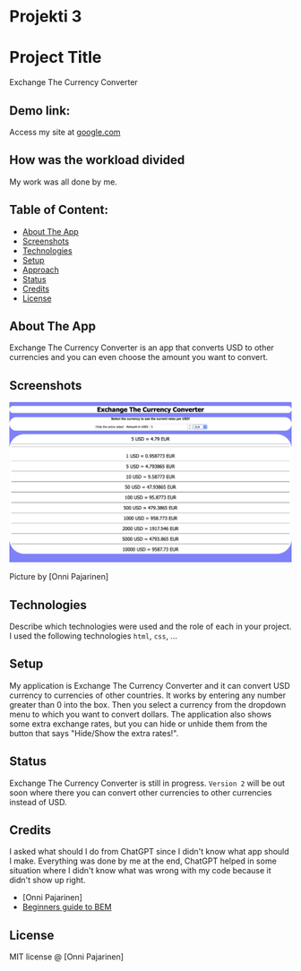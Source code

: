 <h1>Projekti 3</h1>

# Project Title 
Exchange The Currency Converter

## Demo link:
Access my site at [google.com](https://google.com)

## How was the workload divided
My work was all done by me.


## Table of Content:

- [About The App](#about-the-app)
- [Screenshots](#screenshots)
- [Technologies](#technologies)
- [Setup](#setup)
- [Approach](#approach)
- [Status](#status)
- [Credits](#credits)
- [License](#license)

## About The App
Exchange The Currency Converter is an app that converts USD to other currencies and you can even choose the amount you want to convert.

## Screenshots
![picture of the app](kouluu.png)

Picture by [Onni Pajarinen]  

## Technologies
Describe which technologies were used and the role of each in your project. 
I used the following technologies `html`, `css`, ...

## Setup
My application is Exchange The Currency Converter and it can convert USD currency to currencies of other countries. It works by entering any number greater than 0 into the box. Then you select a currency from the dropdown menu to which you want to convert dollars. The application also shows some extra exchange rates, but you can hide or unhide them from the button that says "Hide/Show the extra rates!".

## Status
Exchange The Currency Converter is still in progress. `Version 2` will be out soon where there you can convert other currencies to other currencies instead of USD.

## Credits
I asked what should I do from ChatGPT since I didn't know what app should I make. Everything was done by me at the end, ChatGPT helped in some situation where I didn't know what was wrong with my code because it didn't show up right.
- [Onni Pajarinen]
- [Beginners guide to BEM](link-goes-here.com)

## License
MIT license @ [Onni Pajarinen]